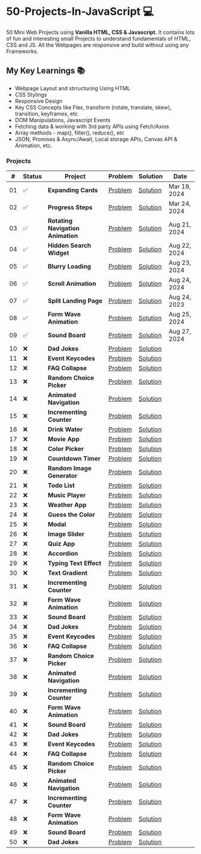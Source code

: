 # 50-Projects-In-JavaScript 💻

50 Mini Web Projects using **Vanilla HTML, CSS &amp; Javascript.** It contains lots of fun and interesting small Projects to understand fundamentals of HTML, CSS and JS. All the Webpages are responsive and build without using any Frameworks.

## My Key Learnings 📚

- Webpage Layout and strructuring Using HTML
- CSS Stylings
- Responsive Design
- Key CSS Concepts like Flex, transform (rotate, translate, skew), transition, keyframes, etc
- DOM Manipulations, Javascript Events
- Fetching data & working with 3rd party APIs using Fetch/Axios
- Array methods - map(), filter(), reduce(), etc
- JSON, Promises & Async/Await, Local storage APIs, Canvas API & Animation, etc.

### Projects

<body>
 <table>
    <thead>
        <tr>
            <th>#</th>
            <th>Status</th>
            <th>Project</th>
            <th>Problem</th>
            <th>Solution</th>
            <th>Date</th>
        </tr>
    </thead>
    <tbody>
        <tr>
            <td>01</td>
            <td>✅</td>
            <td><strong>Expanding Cards</strong></td>
            <td><a href="https://50projects-50-days.netlify.app/01.%20expanding%20cards/" target="_blank">Problem</a></td>
            <td><a href="https://sarfarazstark.github.io/50-Projects-In-Javascript/1-Expanding%20Cards/" target="_blank">Solution</a></td>
            <td>Mar 19, 2024</td>
        </tr>
        <tr>
            <td>02</td>
            <td>✅</td>
            <td><strong>Progress Steps</strong></td>
            <td><a href="https://50projects-50-days.netlify.app/02.%20progress%20steps/" target="_blank">Problem</a></td>
            <td><a href="https://sarfarazstark.github.io/50-Projects-In-Javascript/2-Progress%20Steps/" target="_blank">Solution</a></td>
            <td>Mar 24, 2024</td>
        </tr>
        <tr>
            <td>03</td>
            <td>✅</td>
            <td><strong>Rotating Navigation Animation</strong></td>
            <td><a href="https://50projects-50-days.netlify.app/03.%20rotating%20navigation/" target="_blank">Problem</a></td>
            <td><a href="https://sarfarazstark.github.io/50-Projects-In-Javascript/3-Rotating%20Navigation%20Animation/" target="_blank">Solution</a></td>
            <td>Aug 21, 2024</td>
        </tr>
        <tr>
            <td>04</td>
            <td>✅</td>
            <td><strong>Hidden Search Widget</strong></td>
            <td><a href="https://50projects-50-days.netlify.app/04.%20hidden%20search%20widget/" target="_blank">Problem</a></td>
            <td><a href="https://sarfarazstark.github.io/50-Projects-In-Javascript/4-Hidden%20Search%20Widget/" target="_blank">Solution</a></td>
            <td>Aug 22, 2024</td>
        </tr>
        <tr>
            <td>05</td>
            <td>✅</td>
            <td><strong>Blurry Loading</strong></td>
            <td><a href="https://50projects-50-days.netlify.app/05.%20blurry%20loading/" target="_blank">Problem</a></td>
            <td><a href="https://sarfarazstark.github.io/50-Projects-In-Javascript/5-Blurry%20Loading/" target="_blank">Solution</a></td>
            <td>Aug 23, 2024</td>
        </tr>
        <tr>
            <td>06</td>
            <td>✅</td>
            <td><strong>Scroll Animation</strong></td>
            <td><a href="https://50projects-50-days.netlify.app/06.%20scroll%20animation/" target="_blank">Problem</a></td>
            <td><a href="https://sarfarazstark.github.io/50-Projects-In-Javascript/6-Scroll%20Animation/"
            target="_blank">Solution</a></td>
            <td>Aug 24, 2024</td>
        </tr>
        <tr>
            <td>07</td>
            <td>✅</td>
            <td><strong>Split Landing Page</strong></td>
            <td><a href="https://50projects-50-days.netlify.app/07.%20split%20landing%20page/" target="_blank">Problem</a></td>
            <td><a href="https://sarfarazstark.github.io/50-Projects-In-Javascript/7-Split%20Landing%20Page/" target="_blank">Solution</a></td>
            <td>Aug 24, 2023</td>
        </tr>
        <tr>
            <td>08</td>
            <td>✅</td>
            <td><strong>Form Wave Animation</strong></td>
            <td><a href="https://50projects-50-days.netlify.app/08.%20form%20wave%20animation/" target="_blank">Problem</a></td>
            <td><a href="https://sarfarazstark.github.io/50-Projects-In-Javascript/8-Form%20Wave%20Animation/" target="_blank">Solution</a></td>
            <td>Aug 25, 2024</td>
        </tr>
      <tr>
        <td>09</td>
        <td>✅</td>
        <td><strong>Sound Board</strong></td>
        <td>
          <a href="https://50projects-50-days.netlify.app/09.%20sound%20board/" target="_blank">Problem</a>
        </td>
        <td>
          <a href="https://sarfarazstark.github.io/50-Projects-In-Javascript/9-Sound%20Board/"
            target="_blank">Solution</a>
        </td>
        <td>Aug 27, 2024</td>
      </tr>
        <tr>
            <td>10</td>
            <td>❌</td>
            <td><strong>Dad Jokes</strong></td>
            <td><a href="https://50projects-50-days.netlify.app/10.%20dad%20jokes/" target="_blank">Problem</a></td>
            <td><a href="https://sarfarazstark.github.io/50-Projects-In-Javascript/10-Dad%20Jokes/" target="_blank">Solution</a></td>
            <td></td>
        </tr>
        <tr>
            <td>11</td>
            <td>❌</td>
            <td><strong>Event Keycodes</strong></td>
            <td><a href="https://50projects-50-days.netlify.app/11.%20event%20keycodes/" target="_blank">Problem</a></td>
            <td><a href="https://sarfarazstark.github.io/50-Projects-In-Javascript/11-Event%20Keycodes/" target="_blank">Solution</a></td>
            <td></td>
        </tr>
        <tr>
            <td>12</td>
            <td>❌</td>
            <td><strong>FAQ Collapse</strong></td>
            <td><a href="https://50projects-50-days.netlify.app/12.%20faq%20collapse/" target="_blank">Problem</a></td>
            <td><a href="https://sarfarazstark.github.io/50-Projects-In-Javascript/12-FAQ%20Collapse/" target="_blank">Solution</a></td>
            <td></td>
        </tr>
        <tr>
            <td>13</td>
            <td>❌</td>
            <td><strong>Random Choice Picker</strong></td>
            <td><a href="https://50projects-50-days.netlify.app/13.%20random%20choice%20picker/" target="_blank">Problem</a></td>
            <td><a href="https://sarfarazstark.github.io/50-Projects-In-Javascript/13-Random%20Choice%20Picker/" target="_blank">Solution</a></td>
            <td></td>
        </tr>
        <tr>
            <td>14</td>
            <td>❌</td>
            <td><strong>Animated Navigation</strong></td>
            <td><a href="https://50projects-50-days.netlify.app/14.%20animated%20navigation/" target="_blank">Problem</a></td>
            <td><a href="https://sarfarazstark.github.io/50-Projects-In-Javascript/14-Animated%20Navigation/" target="_blank">Solution</a></td>
            <td></td>
        </tr>
        <tr>
            <td>15</td>
            <td>❌</td>
            <td><strong>Incrementing Counter</strong></td>
            <td><a href="https://50projects-50-days.netlify.app/15.%20incrementing%20counter/" target="_blank">Problem</a></td>
            <td><a href="https://sarfarazstark.github.io/50-Projects-In-Javascript/15-Incrementing%20Counter/" target="_blank">Solution</a></td>
            <td></td>
        </tr>
        <tr>
            <td>16</td>
            <td>❌</td>
            <td><strong>Drink Water</strong></td>
            <td><a href="https://50projects-50-days.netlify.app/16.%20drink%20water/" target="_blank">Problem</a></td>
            <td><a href="https://sarfarazstark.github.io/50-Projects-In-Javascript/16-Drink%20Water/" target="_blank">Solution</a></td>
            <td></td>
        </tr>
        <tr>
            <td>17</td>
            <td>❌</td>
            <td><strong>Movie App</strong></td>
            <td><a href="https://50projects-50-days.netlify.app/17.%20movie%20app/" target="_blank">Problem</a></td>
            <td><a href="https://sarfarazstark.github.io/50-Projects-In-Javascript/17-Movie%20App/" target="_blank">Solution</a></td>
            <td></td>
        </tr>
        <tr>
            <td>18</td>
            <td>❌</td>
            <td><strong>Color Picker</strong></td>
            <td><a href="https://50projects-50-days.netlify.app/18.%20color%20picker/" target="_blank">Problem</a></td>
            <td><a href="https://sarfarazstark.github.io/50-Projects-In-Javascript/18-Color%20Picker/" target="_blank">Solution</a></td>
            <td></td>
        </tr>
        <tr>
            <td>19</td>
            <td>❌</td>
            <td><strong>Countdown Timer</strong></td>
            <td><a href="https://50projects-50-days.netlify.app/19.%20countdown%20timer/" target="_blank">Problem</a></td>
            <td><a href="https://sarfarazstark.github.io/50-Projects-In-Javascript/19-Countdown%20Timer/" target="_blank">Solution</a></td>
            <td></td>
        </tr>
        <tr>
            <td>20</td>
            <td>❌</td>
            <td><strong>Random Image Generator</strong></td>
            <td><a href="https://50projects-50-days.netlify.app/20.%20random%20image%20generator/" target="_blank">Problem</a></td>
            <td><a href="https://sarfarazstark.github.io/50-Projects-In-Javascript/20-Random%20Image%20Generator/" target="_blank">Solution</a></td>
            <td></td>
        </tr>
        <tr>
            <td>21</td>
            <td>❌</td>
            <td><strong>Todo List</strong></td>
            <td><a href="https://50projects-50-days.netlify.app/21.%20todo%20list/" target="_blank">Problem</a></td>
            <td><a href="https://sarfarazstark.github.io/50-Projects-In-Javascript/21-Todo%20List/" target="_blank">Solution</a></td>
            <td></td>
        </tr>
        <tr>
            <td>22</td>
            <td>❌</td>
            <td><strong>Music Player</strong></td>
            <td><a href="https://50projects-50-days.netlify.app/22.%20music%20player/" target="_blank">Problem</a></td>
            <td><a href="https://sarfarazstark.github.io/50-Projects-In-Javascript/22-Music%20Player/" target="_blank">Solution</a></td>
            <td></td>
        </tr>
        <tr>
            <td>23</td>
            <td>❌</td>
            <td><strong>Weather App</strong></td>
            <td><a href="https://50projects-50-days.netlify.app/23.%20weather%20app/" target="_blank">Problem</a></td>
            <td><a href="https://sarfarazstark.github.io/50-Projects-In-Javascript/23-Weather%20App/" target="_blank">Solution</a></td>
            <td></td>
        </tr>
        <tr>
            <td>24</td>
            <td>❌</td>
            <td><strong>Guess the Color</strong></td>
            <td><a href="https://50projects-50-days.netlify.app/24.%20guess%20the%20color/" target="_blank">Problem</a></td>
            <td><a href="https://sarfarazstark.github.io/50-Projects-In-Javascript/24-Guess%20the%20Color/" target="_blank">Solution</a></td>
            <td></td>
        </tr>
        <tr>
            <td>25</td>
            <td>❌</td>
            <td><strong>Modal</strong></td>
            <td><a href="https://50projects-50-days.netlify.app/25.%20modal/" target="_blank">Problem</a></td>
            <td><a href="https://sarfarazstark.github.io/50-Projects-In-Javascript/25-Modal/" target="_blank">Solution</a></td>
            <td></td>
        </tr>
        <tr>
            <td>26</td>
            <td>❌</td>
            <td><strong>Image Slider</strong></td>
            <td><a href="https://50projects-50-days.netlify.app/26.%20image%20slider/" target="_blank">Problem</a></td>
            <td><a href="https://sarfarazstark.github.io/50-Projects-In-Javascript/26-Image%20Slider/" target="_blank">Solution</a></td>
            <td></td>
        </tr>
        <tr>
            <td>27</td>
            <td>❌</td>
            <td><strong>Quiz App</strong></td>
            <td><a href="https://50projects-50-days.netlify.app/27.%20quiz%20app/" target="_blank">Problem</a></td>
            <td><a href="https://sarfarazstark.github.io/50-Projects-In-Javascript/27-Quiz%20App/" target="_blank">Solution</a></td>
            <td></td>
        </tr>
        <tr>
            <td>28</td>
            <td>❌</td>
            <td><strong>Accordion</strong></td>
            <td><a href="https://50projects-50-days.netlify.app/28.%20accordion/" target="_blank">Problem</a></td>
            <td><a href="https://sarfarazstark.github.io/50-Projects-In-Javascript/28-Accordion/" target="_blank">Solution</a></td>
            <td></td>
        </tr>
        <tr>
            <td>29</td>
            <td>❌</td>
            <td><strong>Typing Text Effect</strong></td>
            <td><a href="https://50projects-50-days.netlify.app/29.%20typing%20text%20effect/" target="_blank">Problem</a></td>
            <td><a href="https://sarfarazstark.github.io/50-Projects-In-Javascript/29-Typing%20Text%20Effect/" target="_blank">Solution</a></td>
            <td></td>
        </tr>
        <tr>
            <td>30</td>
            <td>❌</td>
            <td><strong>Text Gradient</strong></td>
            <td><a href="https://50projects-50-days.netlify.app/30.%20text%20gradient/" target="_blank">Problem</a></td>
            <td><a href="https://sarfarazstark.github.io/50-Projects-In-Javascript/30-Text%20Gradient/" target="_blank">Solution</a></td>
            <td></td>
        </tr>
        <tr>
            <td>31</td>
            <td>❌</td>
            <td><strong>Incrementing Counter</strong></td>
            <td><a href="https://50projects-50-days.netlify.app/31.%20incrementing%20counter/" target="_blank">Problem</a></td>
            <td><a href="https://sarfarazstark.github.io/50-Projects-In-Javascript/31-Incrementing%20Counter/" target="_blank">Solution</a></td>
            <td></td>
        </tr>
        <tr>
            <td>32</td>
            <td>❌</td>
            <td><strong>Form Wave Animation</strong></td>
            <td><a href="https://50projects-50-days.netlify.app/32.%20form%20wave%20animation/" target="_blank">Problem</a></td>
            <td><a href="https://sarfarazstark.github.io/50-Projects-In-Javascript/32-Form%20Wave%20Animation/" target="_blank">Solution</a></td>
            <td></td>
        </tr>
        <tr>
            <td>33</td>
            <td>❌</td>
            <td><strong>Sound Board</strong></td>
            <td><a href="https://50projects-50-days.netlify.app/33.%20sound%20board/" target="_blank">Problem</a></td>
            <td><a href="https://sarfarazstark.github.io/50-Projects-In-Javascript/33-Sound%20Board/" target="_blank">Solution</a></td>
            <td></td>
        </tr>
        <tr>
            <td>34</td>
            <td>❌</td>
            <td><strong>Dad Jokes</strong></td>
            <td><a href="https://50projects-50-days.netlify.app/34.%20dad%20jokes/" target="_blank">Problem</a></td>
            <td><a href="https://sarfarazstark.github.io/50-Projects-In-Javascript/34-Dad%20Jokes/" target="_blank">Solution</a></td>
            <td></td>
        </tr>
        <tr>
            <td>35</td>
            <td>❌</td>
            <td><strong>Event Keycodes</strong></td>
            <td><a href="https://50projects-50-days.netlify.app/35.%20event%20keycodes/" target="_blank">Problem</a></td>
            <td><a href="https://sarfarazstark.github.io/50-Projects-In-Javascript/35-Event%20Keycodes/" target="_blank">Solution</a></td>
            <td></td>
        </tr>
        <tr>
            <td>36</td>
            <td>❌</td>
            <td><strong>FAQ Collapse</strong></td>
            <td><a href="https://50projects-50-days.netlify.app/36.%20faq%20collapse/" target="_blank">Problem</a></td>
            <td><a href="https://sarfarazstark.github.io/50-Projects-In-Javascript/36-FAQ%20Collapse/" target="_blank">Solution</a></td>
            <td></td>
        </tr>
        <tr>
            <td>37</td>
            <td>❌</td>
            <td><strong>Random Choice Picker</strong></td>
            <td><a href="https://50projects-50-days.netlify.app/37.%20random%20choice%20picker/" target="_blank">Problem</a></td>
            <td><a href="https://sarfarazstark.github.io/50-Projects-In-Javascript/37-Random%20Choice%20Picker/" target="_blank">Solution</a></td>
            <td></td>
        </tr>
        <tr>
            <td>38</td>
            <td>❌</td>
            <td><strong>Animated Navigation</strong></td>
            <td><a href="https://50projects-50-days.netlify.app/38.%20animated%20navigation/" target="_blank">Problem</a></td>
            <td><a href="https://sarfarazstark.github.io/50-Projects-In-Javascript/38-Animated%20Navigation/" target="_blank">Solution</a></td>
            <td></td>
        </tr>
        <tr>
            <td>39</td>
            <td>❌</td>
            <td><strong>Incrementing Counter</strong></td>
            <td><a href="https://50projects-50-days.netlify.app/39.%20incrementing%20counter/" target="_blank">Problem</a></td>
            <td><a href="https://sarfarazstark.github.io/50-Projects-In-Javascript/39-Incrementing%20Counter/" target="_blank">Solution</a></td>
            <td></td>
        </tr>
        <tr>
            <td>40</td>
            <td>❌</td>
            <td><strong>Form Wave Animation</strong></td>
            <td><a href="https://50projects-50-days.netlify.app/40.%20form%20wave%20animation/" target="_blank">Problem</a></td>
            <td><a href="https://sarfarazstark.github.io/50-Projects-In-Javascript/40-Form%20Wave%20Animation/" target="_blank">Solution</a></td>
            <td></td>
        </tr>
        <tr>
            <td>41</td>
            <td>❌</td>
            <td><strong>Sound Board</strong></td>
            <td><a href="https://50projects-50-days.netlify.app/41.%20sound%20board/" target="_blank">Problem</a></td>
            <td><a href="https://sarfarazstark.github.io/50-Projects-In-Javascript/41-Sound%20Board/" target="_blank">Solution</a></td>
            <td></td>
        </tr>
        <tr>
            <td>42</td>
            <td>❌</td>
            <td><strong>Dad Jokes</strong></td>
            <td><a href="https://50projects-50-days.netlify.app/42.%20dad%20jokes/" target="_blank">Problem</a></td>
            <td><a href="https://sarfarazstark.github.io/50-Projects-In-Javascript/42-Dad%20Jokes/" target="_blank">Solution</a></td>
            <td></td>
        </tr>
        <tr>
            <td>43</td>
            <td>❌</td>
            <td><strong>Event Keycodes</strong></td>
            <td><a href="https://50projects-50-days.netlify.app/43.%20event%20keycodes/" target="_blank">Problem</a></td>
            <td><a href="https://sarfarazstark.github.io/50-Projects-In-Javascript/43-Event%20Keycodes/" target="_blank">Solution</a></td>
            <td></td>
        </tr>
        <tr>
            <td>44</td>
            <td>❌</td>
            <td><strong>FAQ Collapse</strong></td>
            <td><a href="https://50projects-50-days.netlify.app/44.%20faq%20collapse/" target="_blank">Problem</a></td>
            <td><a href="https://sarfarazstark.github.io/50-Projects-In-Javascript/44-FAQ%20Collapse/" target="_blank">Solution</a></td>
            <td></td>
        </tr>
        <tr>
            <td>45</td>
            <td>❌</td>
            <td><strong>Random Choice Picker</strong></td>
            <td><a href="https://50projects-50-days.netlify.app/45.%20random%20choice%20picker/" target="_blank">Problem</a></td>
            <td><a href="https://sarfarazstark.github.io/50-Projects-In-Javascript/45-Random%20Choice%20Picker/" target="_blank">Solution</a></td>
            <td></td>
        </tr>
        <tr>
            <td>46</td>
            <td>❌</td>
            <td><strong>Animated Navigation</strong></td>
            <td><a href="https://50projects-50-days.netlify.app/46.%20animated%20navigation/" target="_blank">Problem</a></td>
            <td><a href="https://sarfarazstark.github.io/50-Projects-In-Javascript/46-Animated%20Navigation/" target="_blank">Solution</a></td>
            <td></td>
        </tr>
        <tr>
            <td>47</td>
            <td>❌</td>
            <td><strong>Incrementing Counter</strong></td>
            <td><a href="https://50projects-50-days.netlify.app/47.%20incrementing%20counter/" target="_blank">Problem</a></td>
            <td><a href="https://sarfarazstark.github.io/50-Projects-In-Javascript/47-Incrementing%20Counter/" target="_blank">Solution</a></td>
            <td></td>
        </tr>
        <tr>
            <td>48</td>
            <td>❌</td>
            <td><strong>Form Wave Animation</strong></td>
            <td><a href="https://50projects-50-days.netlify.app/48.%20form%20wave%20animation/" target="_blank">Problem</a></td>
            <td><a href="https://sarfarazstark.github.io/50-Projects-In-Javascript/48-Form%20Wave%20Animation/" target="_blank">Solution</a></td>
            <td></td>
        </tr>
        <tr>
            <td>49</td>
            <td>❌</td>
            <td><strong>Sound Board</strong></td>
            <td><a href="https://50projects-50-days.netlify.app/49.%20sound%20board/" target="_blank">Problem</a></td>
            <td><a href="https://sarfarazstark.github.io/50-Projects-In-Javascript/49-Sound%20Board/" target="_blank">Solution</a></td>
            <td></td>
        </tr>
        <tr>
            <td>50</td>
            <td>❌</td>
            <td><strong>Dad Jokes</strong></td>
            <td><a href="https://50projects-50-days.netlify.app/50.%20dad%20jokes/" target="_blank">Problem</a></td>
            <td><a href="https://sarfarazstark.github.io/50-Projects-In-Javascript/50-Dad%20Jokes/" target="_blank">Solution</a></td>
            <td></td>
        </tr>
    </table>
</body>
